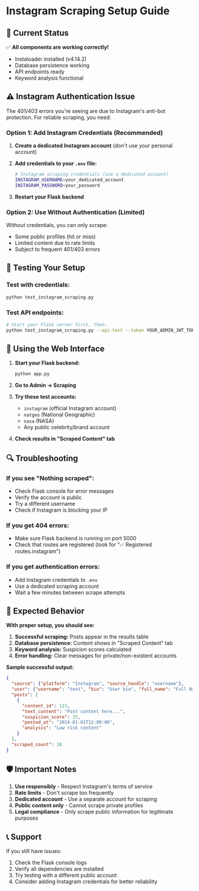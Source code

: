 # Instagram Scraping Setup Guide

## 🔧 Current Status
✅ **All components are working correctly!**
- Instaloader installed (v4.14.2)
- Database persistence working
- API endpoints ready
- Keyword analysis functional

## ⚠️ Instagram Authentication Issue

The 401/403 errors you're seeing are due to Instagram's anti-bot protection. For reliable scraping, you need:

### Option 1: Add Instagram Credentials (Recommended)

1. **Create a dedicated Instagram account** (don't use your personal account)
2. **Add credentials to your `.env` file:**
   ```bash
   # Instagram scraping credentials (use a dedicated account)
   INSTAGRAM_USERNAME=your_dedicated_account
   INSTAGRAM_PASSWORD=your_password
   ```

3. **Restart your Flask backend**

### Option 2: Use Without Authentication (Limited)

Without credentials, you can only scrape:
- Some public profiles (hit or miss)
- Limited content due to rate limits
- Subject to frequent 401/403 errors

## 🚀 Testing Your Setup

### Test with credentials:
```bash
python test_instagram_scraping.py
```

### Test API endpoints:
```bash
# Start your Flask server first, then:
python test_instagram_scraping.py --api-test --token YOUR_ADMIN_JWT_TOKEN
```

## 📱 Using the Web Interface

1. **Start your Flask backend:**
   ```bash
   python app.py
   ```

2. **Go to Admin → Scraping**

3. **Try these test accounts:**
   - `instagram` (official Instagram account)
   - `natgeo` (National Geographic)
   - `nasa` (NASA)
   - Any public celebrity/brand account

4. **Check results in "Scraped Content" tab**

## 🔍 Troubleshooting

### If you see "Nothing scraped":
- Check Flask console for error messages
- Verify the account is public
- Try a different username
- Check if Instagram is blocking your IP

### If you get 404 errors:
- Make sure Flask backend is running on port 5000
- Check that routes are registered (look for "✅ Registered routes.instagram")

### If you get authentication errors:
- Add Instagram credentials to `.env`
- Use a dedicated scraping account
- Wait a few minutes between scrape attempts

## 🎯 Expected Behavior

**With proper setup, you should see:**

1. **Successful scraping:** Posts appear in the results table
2. **Database persistence:** Content shows in "Scraped Content" tab
3. **Keyword analysis:** Suspicion scores calculated
4. **Error handling:** Clear messages for private/non-existent accounts

**Sample successful output:**
```json
{
  "source": {"platform": "Instagram", "source_handle": "username"},
  "user": {"username": "test", "bio": "User bio", "full_name": "Full Name"},
  "posts": [
    {
      "content_id": 123,
      "text_content": "Post content here...",
      "suspicion_score": 15,
      "posted_at": "2024-01-01T12:00:00",
      "analysis": "Low risk content"
    }
  ],
  "scraped_count": 10
}
```

## 🛡️ Important Notes

1. **Use responsibly** - Respect Instagram's terms of service
2. **Rate limits** - Don't scrape too frequently 
3. **Dedicated account** - Use a separate account for scraping
4. **Public content only** - Cannot scrape private profiles
5. **Legal compliance** - Only scrape public information for legitimate purposes

## 📞 Support

If you still have issues:
1. Check the Flask console logs
2. Verify all dependencies are installed
3. Try testing with a different public account
4. Consider adding Instagram credentials for better reliability